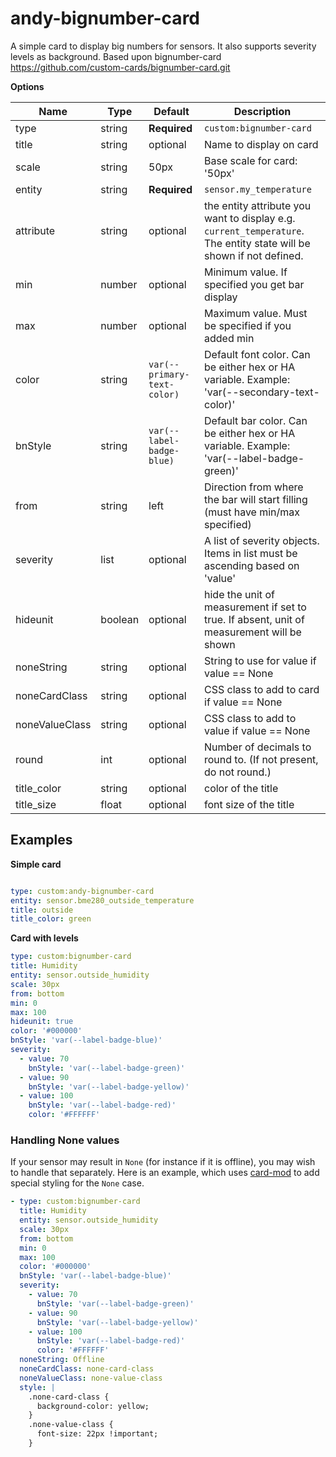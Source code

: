 # andy-bignumber-card

A simple card to display big numbers for sensors. It also supports severity levels as background. Based upon bignumber-card https://github.com/custom-cards/bignumber-card.git


**Options**

| Name | Type | Default | Description
| ---- | ---- | ------- | -----------
| type | string | **Required** | `custom:bignumber-card`
| title | string | optional | Name to display on card
| scale | string | 50px | Base scale for card: '50px'
| entity | string | **Required** | `sensor.my_temperature`
| attribute | string | optional | the entity attribute you want to display e.g. `current_temperature`.  The entity state will be shown if not defined.
| min | number | optional | Minimum value. If specified you get bar display
| max | number | optional | Maximum value. Must be specified if you added min
| color | string | `var(--primary-text-color)` | Default font color. Can be either hex or HA variable. Example: 'var(--secondary-text-color)'
| bnStyle | string| `var(--label-badge-blue)` | Default bar color. Can be either hex or HA variable. Example: 'var(--label-badge-green)'
| from | string | left | Direction from where the bar will start filling (must have min/max specified)
| severity | list | optional | A list of severity objects. Items in list must be ascending based on 'value'
| hideunit | boolean | optional | hide the unit of measurement if set to true. If absent, unit of measurement will be shown
| noneString | string | optional | String to use for value if value == None
| noneCardClass | string | optional | CSS class to add to card if value == None
| noneValueClass | string | optional | CSS class to add to value if value == None
| round | int | optional | Number of decimals to round to. (If not present, do not round.)
| title_color | string | optional | color of the title
| title_size | float | optional | font size of the title

## Examples

**Simple card**
```yaml

type: custom:andy-bignumber-card
entity: sensor.bme280_outside_temperature
title: outside
title_color: green

```

**Card with levels**

```yaml
type: custom:bignumber-card
title: Humidity
entity: sensor.outside_humidity
scale: 30px
from: bottom
min: 0
max: 100
hideunit: true
color: '#000000'
bnStyle: 'var(--label-badge-blue)'
severity:
  - value: 70
    bnStyle: 'var(--label-badge-green)'
  - value: 90
    bnStyle: 'var(--label-badge-yellow)'
  - value: 100
    bnStyle: 'var(--label-badge-red)'
    color: '#FFFFFF'
```

### Handling None values

If your sensor may result in `None` (for instance if it is offline), you may wish to handle that separately. Here is an example, which uses [card-mod](https://github.com/thomasloven/lovelace-card-mod) to add special styling for the `None` case.


```yaml
- type: custom:bignumber-card
  title: Humidity
  entity: sensor.outside_humidity
  scale: 30px
  from: bottom
  min: 0
  max: 100
  color: '#000000'
  bnStyle: 'var(--label-badge-blue)' 
  severity:
    - value: 70
      bnStyle: 'var(--label-badge-green)'
    - value: 90
      bnStyle: 'var(--label-badge-yellow)'
    - value: 100
      bnStyle: 'var(--label-badge-red)'
      color: '#FFFFFF'
  noneString: Offline
  noneCardClass: none-card-class
  noneValueClass: none-value-class
  style: |
    .none-card-class {
      background-color: yellow;
    }
    .none-value-class {
      font-size: 22px !important;
    }
```

